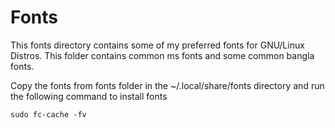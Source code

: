 # Fonts

This fonts directory contains some of my preferred fonts for GNU/Linux Distros. This folder contains common ms fonts and some common bangla fonts.

Copy the fonts from fonts folder in the ~/.local/share/fonts directory and run the following command to install fonts
```
sudo fc-cache -fv
```
